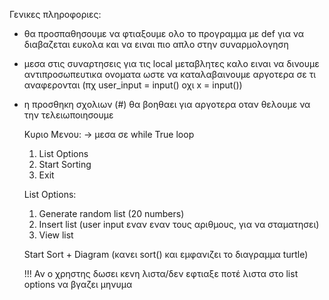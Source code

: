 Γενικες πληροφοριες:
- θα προσπαθησουμε να φτιαξουμε ολο το προγραμμα με def για να διαβαζεται ευκολα και να ειναι πιο απλο στην συναρμολογηση
- μεσα στις συναρτησεις για τις local μεταβλητες καλο ειναι να δινουμε αντιπροσωπευτικα ονοματα ωστε να καταλαβαινουμε αργοτερα σε τι αναφερονται (πχ user_input = input() οχι x = input())
- η προσθηκη σχολιων (#) θα βοηθαει για αργοτερα οταν θελουμε να την τελειωποιησουμε

  Κυριο Μενου: -> μεσα σε while True loop
  1. List Options
  2. Start Sorting
  3. Exit
 
  List Options:
  1. Generate random list (20 numbers)
  2. Insert list (user input εναν εναν τους αριθμους, <enter> για να σταματησει)
  3. View list
 
  Start Sort + Diagram (κανει sort() και εμφανιζει το διαγραμμα turtle)
 
  !!! Αν ο χρηστης δωσει κενη λιστα/δεν εφτιαξε ποτέ λιστα στο list options να βγαζει μηνυμα